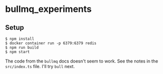 # bullmq_experiments

## Setup

```text
$ npm install
$ docker container run -p 6379:6379 redis
$ npm run build
$ npm start
```

The code from the `bullmq` docs doesn't seem to work. See the notes in the `src/index.ts` file. I'll try `bull` next.
